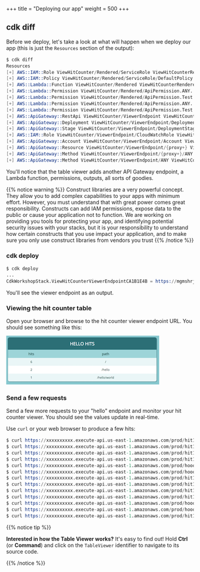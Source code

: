 +++
title = "Deploying our app"
weight = 500
+++

## cdk diff

Before we deploy, let's take a look at what will happen when we deploy our app
(this is just the `Resources` section of the output):

```s
$ cdk diff
Resources
[+] AWS::IAM::Role ViewHitCounter/Rendered/ServiceRole ViewHitCounterRenderedServiceRole254DB4EA
[+] AWS::IAM::Policy ViewHitCounter/Rendered/ServiceRole/DefaultPolicy ViewHitCounterRenderedServiceRoleDefaultPolicy9ADB8C83
[+] AWS::Lambda::Function ViewHitCounter/Rendered ViewHitCounterRendered9C783E45
[+] AWS::Lambda::Permission ViewHitCounter/Rendered/ApiPermission.ANY.. ViewHitCounterRenderedApiPermissionANY72263B1A
[+] AWS::Lambda::Permission ViewHitCounter/Rendered/ApiPermission.Test.ANY.. ViewHitCounterRenderedApiPermissionTestANYA4794B81
[+] AWS::Lambda::Permission ViewHitCounter/Rendered/ApiPermission.ANY..{proxy+} ViewHitCounterRenderedApiPermissionANYproxy42B9E676
[+] AWS::Lambda::Permission ViewHitCounter/Rendered/ApiPermission.Test.ANY..{proxy+} ViewHitCounterRenderedApiPermissionTestANYproxy104CA88E
[+] AWS::ApiGateway::RestApi ViewHitCounter/ViewerEndpoint ViewHitCounterViewerEndpoint5A0EF326
[+] AWS::ApiGateway::Deployment ViewHitCounter/ViewerEndpoint/Deployment ViewHitCounterViewerEndpointDeployment1CE7C5768689ca8f54dfa4f161d3df0ebffcdcff
[+] AWS::ApiGateway::Stage ViewHitCounter/ViewerEndpoint/DeploymentStage.prod ViewHitCounterViewerEndpointDeploymentStageprodF3901FC7
[+] AWS::IAM::Role ViewHitCounter/ViewerEndpoint/CloudWatchRole ViewHitCounterViewerEndpointCloudWatchRole87B94D6A
[+] AWS::ApiGateway::Account ViewHitCounter/ViewerEndpoint/Account ViewHitCounterViewerEndpointAccount0B75E76A
[+] AWS::ApiGateway::Resource ViewHitCounter/ViewerEndpoint/{proxy+} ViewHitCounterViewerEndpointproxy2F4C239F
[+] AWS::ApiGateway::Method ViewHitCounter/ViewerEndpoint/{proxy+}/ANY ViewHitCounterViewerEndpointproxyANYFF4B8F5B
[+] AWS::ApiGateway::Method ViewHitCounter/ViewerEndpoint/ANY ViewHitCounterViewerEndpointANY66F2285B
```

You'll notice that the table viewer adds another API Gateway endpoint, a Lambda
function, permissions, outputs, all sorts of goodies.

{{% notice warning %}} Construct libraries are a very powerful concept. They
allow you to add complex capabilities to your apps with minimum effort. However,
you must understand that with great power comes great responsibility. Constructs
can add IAM permissions, expose data to the public or cause your application not
to function. We are working on providing you tools for protecting your app, and
identifying potential security issues with your stacks, but it is your
responsibility to understand how certain constructs that you use impact your
application, and to make sure you only use construct libraries from vendors you
trust  {{% /notice %}}

### cdk deploy

```s
$ cdk deploy
...
CdkWorkshopStack.ViewHitCounterViewerEndpointCA1B1E4B = https://mgmshrjxt1.execute-api.us-east-1.amazonaws.com/prod/
```

You'll see the viewer endpoint as an output.

### Viewing the hit counter table

Open your browser and browse to the hit counter viewer endpoint URL. You should
see something like this:

![](./viewer1.png)

### Send a few requests

Send a few more requests to your "hello" endpoint and monitor your hit counter
viewer. You should see the values update in real-time.

Use `curl` or your web browser to produce a few hits:

```s
$ curl https://xxxxxxxxxx.execute-api.us-east-1.amazonaws.com/prod/hit1
$ curl https://xxxxxxxxxx.execute-api.us-east-1.amazonaws.com/prod/hit1
$ curl https://xxxxxxxxxx.execute-api.us-east-1.amazonaws.com/prod/hit1
$ curl https://xxxxxxxxxx.execute-api.us-east-1.amazonaws.com/prod/hit1
$ curl https://xxxxxxxxxx.execute-api.us-east-1.amazonaws.com/prod/hoooot
$ curl https://xxxxxxxxxx.execute-api.us-east-1.amazonaws.com/prod/hoooot
$ curl https://xxxxxxxxxx.execute-api.us-east-1.amazonaws.com/prod/hit1
$ curl https://xxxxxxxxxx.execute-api.us-east-1.amazonaws.com/prod/hit1
$ curl https://xxxxxxxxxx.execute-api.us-east-1.amazonaws.com/prod/hit1
$ curl https://xxxxxxxxxx.execute-api.us-east-1.amazonaws.com/prod/hit1
$ curl https://xxxxxxxxxx.execute-api.us-east-1.amazonaws.com/prod/hoooot
$ curl https://xxxxxxxxxx.execute-api.us-east-1.amazonaws.com/prod/hoooot
$ curl https://xxxxxxxxxx.execute-api.us-east-1.amazonaws.com/prod/hit1
```

{{% notice tip %}}

**Interested in how the Table Viewer works?** It's easy to find out!
Hold **Ctrl** (or **Command**) and click on the `TableViewer`
identifier to navigate to its source code.

{{% /notice %}}
